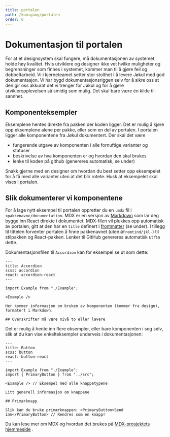 ```yaml
---
title: portalen
path: /komigang/portalen
order: 6
---
```


# Dokumentasjon til portalen

For at et designsystem skal fungere, må dokumentasjonen av systemet holde høy kvalitet. Hvis utviklere og designer ikke vet hvilke muligheter og begrensninger som finnes i systemet, kommer man til å gjøre feil og dobbeltarbeid. Vi i kjerneteamet setter stor stolthet i å levere Jøkul med god dokumentasjon. Vi har bygd dokumentasjonsriggen selv for å sikre oss at den gir oss akkurat det vi trenger for Jøkul og for å gjøre utvikleropplevelsen så smidig som mulig. Det skal bare være én kilde til sannhet.

## Komponenteksempler

Eksemplene hentes direkte fra pakken der koden ligger. Det er mulig å kjøre opp eksemplene alene per pakke, eller som en del av portalen. I portalen ligger alle komponentene fra Jøkul dokumentert. Der skal det være

-   fungerende utgave av komponenten i alle fornuftige varianter og statuser
-   beskrivelse av hva komponenten er og hvordan den skal brukes
-   lenke til koden på github (genereres automatisk, se under)

Snakk gjerne med en designer om hvordan du best setter opp eksempelet for å få med alle varianter uten at det blir rotete. Husk at eksempelet skal vises i portalen.

## Slik dokumenterer vi komponentene

For å lage nytt eksempel til portalen oppretter du en `.mdx` fil i `<pakkenavn>/documentation`. MDX er en versjon av [Markdown](https://www.markdownguide.org) som lar deg bygge inn React direkte i dokumentet. MDX-filen vil plukkes opp automatisk av portalen, gitt at den har en `title` definert i [frontmatter](https://www.gatsbyjs.org/docs/adding-markdown-pages/#frontmatter-for-metadata-in-markdown-files) (se under). I tillegg til tittelen forventer portalen å finne pakkenavnet (uten `@fremtind/jkl-`) til stilpakken og React-pakken. Lenker til GitHub genereres automatisk ut fra dette.

Dokumentasjonsfilen til `Accordion` kan for eksempel se ut som dette:

```mdx
---
title: Accordion
scss: accordion
react: accordion-react
---

import Example from "./Example";

<Example />

Her kommer informasjon om bruken av komponenten (kommer fra design), formatert i Markdown.

## Overskrifter må være nivå to eller lavere
```

Det er mulig å hente inn flere eksempler, eller bare komponenten i seg selv, slik at du kan vise enkelteksempler underveis i dokumentasjonen:

```mdx
---
title: Button
scss: button
react: button-react
---

import Example from "./Example";
import { PrimaryButton } from "../src";

<Example /> // Eksempel med alle knappetypene

Litt generell informasjon om knappene

## Primærknapp

Slik kan du bruke primærknappen: <PrimaryButton>Send inn</PrimaryButton> // Rendres som en knapp!
```

Du kan lese mer om MDX og hvordan det brukes på [MDX-prosjektets hjemmeside](https://mdxjs.com/) .
